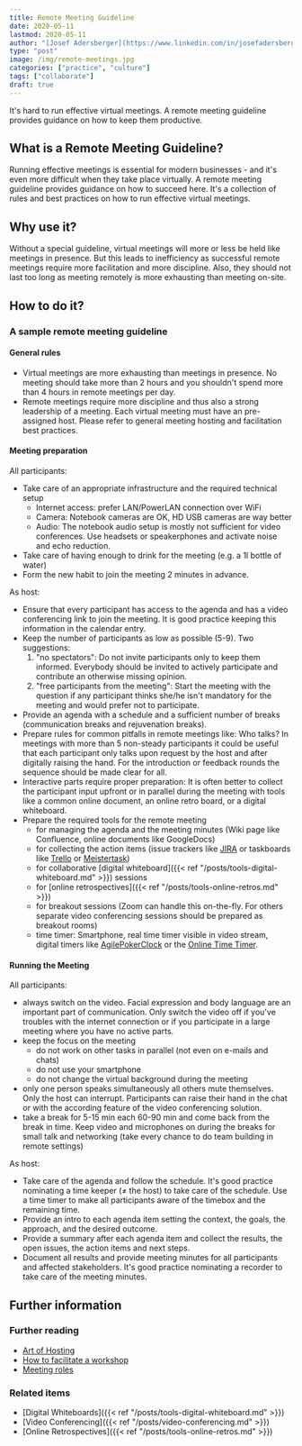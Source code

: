 ```yaml
---
title: Remote Meeting Guideline
date: 2020-05-11
lastmod: 2020-05-11
author: "[Josef Adersberger](https://www.linkedin.com/in/josefadersberger)"
type: "post"
image: /img/remote-meetings.jpg
categories: ["practice", "culture"]
tags: ["collaborate"]
draft: true
---
```


It's hard to run effective virtual meetings. A remote meeting guideline provides guidance on how to keep them productive.

<!--more-->

## What is a Remote Meeting Guideline?

Running effective meetings is essential for modern businesses - and it's even more difficult when they take place virtually. A remote meeting guideline provides guidance on how to succeed here. It's a collection of rules and best practices on how to run effective virtual meetings.

## Why use it?

Without a special guideline, virtual meetings will more or less be held like meetings in presence. But this leads to inefficiency as successful remote meetings require more facilitation and more discipline. Also, they should not last too long as meeting remotely is more exhausting than meeting on-site. 

## How to do it?

### A sample remote meeting guideline

#### General rules
 * Virtual meetings are more exhausting than meetings in presence. No meeting should take more than 2 hours and you shouldn't spend more than 4 hours in remote meetings per day.  
 * Remote meetings require more discipline and thus also a strong leadership of a meeting. Each virtual meeting must have an pre-assigned host. Please refer to general meeting hosting and facilitation best practices.

#### Meeting preparation

All participants:
 * Take care of an appropriate infrastructure and the required technical setup
    * Internet access: prefer LAN/PowerLAN connection over WiFi 
    * Camera: Notebook cameras are OK, HD USB cameras are way better
    * Audio: The notebook audio setup is mostly not sufficient for video conferences. Use headsets or speakerphones and activate noise and echo reduction.
 * Take care of having enough to drink for the meeting (e.g. a 1l bottle of water)
 * Form the new habit to join the meeting 2 minutes in advance. 


As host:
 * Ensure that every participant has access to the agenda and has a video conferencing link to join the meeting. It is good practice keeping this information in the calendar entry.
 * Keep the number of participants as low as possible (5-9). Two suggestions:
    1. "no spectators": Do not invite participants only to keep them informed. Everybody should be invited to actively participate and contribute an otherwise missing opinion.
    2. "free participants from the meeting": Start the meeting with the question if any participant thinks she/he isn't mandatory for the meeting and would prefer not to participate.
 * Provide an agenda with a schedule and a sufficient number of breaks (communication breaks and rejuvenation breaks).
 * Prepare rules for common pitfalls in remote meetings like: Who talks? In meetings with more than 5 non-steady participants it could be useful that each participant only talks upon request by the host and after digitally raising the hand. For the introduction or feedback rounds the sequence should be made clear for all.
 * Interactive parts require proper preparation: It is often better to collect the participant input upfront or in parallel during the meeting with tools like a common online document, an online retro board, or a digital whiteboard.
 * Prepare the required tools for the remote meeting
    * for managing the agenda and the meeting minutes (Wiki page like Confluence, online documents like GoogleDocs)
    * for collecting the action items (issue trackers like [JIRA](https://www.atlassian.com/software/jira) or taskboards like [Trello](https://trello.com) or [Meistertask](https://www.meistertask.com/)) 
    * for collaborative [digital whiteboard]({{< ref "/posts/tools-digital-whiteboard.md" >}}) sessions
    * for [online retrospectives]({{< ref "/posts/tools-online-retros.md" >}})
    * for breakout sessions (Zoom can handle this on-the-fly. For others separate video conferencing sessions should be prepared as breakout rooms)
    * time timer: Smartphone, real time timer visible in video stream, digital timers like [AgilePokerClock](https://www.agilepokerclock.com/clock) or the [Online Time Timer](http://timer.designthinkingcoach.de).
    
#### Running the Meeting

All participants:
 * always switch on the video. Facial expression and body language are an important part of communication. Only switch the video off if you've troubles with the internet connection or if you participate in a large meeting where you have no active parts.
 * keep the focus on the meeting
    * do not work on other tasks in parallel (not even on e-mails and chats)
    * do not use your smartphone 
    * do not change the virtual background during the meeting
 * only one person speaks simultaneously all others mute themselves. Only the host can interrupt. Participants can raise their hand in the chat or with the according feature of the video conferencing solution.
 * take a break for 5-15 min each 60-90 min and come back from the break in time. Keep video and microphones on during the breaks for small talk and networking (take every chance to do team building in remote settings)
 
 As host:
 * Take care of the agenda and follow the schedule. It's good practice nominating a time keeper (≠ the host) to take care of the schedule. Use a time timer to make all participants aware of the timebox and the remaining time.
 * Provide an intro to each agenda item setting the context, the goals, the approach, and the desired outcome. 
 * Provide a summary after each agenda item and collect the results, the open issues, the action items and next steps.
 * Document all results and provide meeting minutes for all participants and affected stakeholders. It's good practice nominating a recorder to take care of the meeting minutes.

## Further information

### Further reading
 * [Art of Hosting](https://www.artofhosting.org/what-is-aoh/methods)
 * [How to facilitate a workshop](https://www.howspace.com/resources/how-to-facilitate-a-workshop)
 * [Meeting roles](https://www.conferencecalling.com/blog/meeting-roles) 

### Related items
 * [Digital Whiteboards]({{< ref "/posts/tools-digital-whiteboard.md" >}})
 * [Video Conferencing]({{< ref "/posts/video-conferencing.md" >}})
 * [Online Retrospectives]({{< ref "/posts/tools-online-retros.md" >}})
